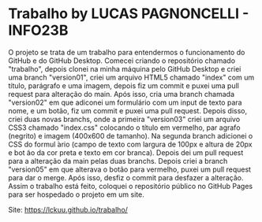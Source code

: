 # Trabalho by LUCAS PAGNONCELLI - INFO23B  
O projeto se trata de um trabalho para entendermos o funcionamento do GitHub e do GitHub Desktop.
Comecei criando o repositório chamado "trabalho", depois clonei na minha máquina pelo GitHub Desktop e criei uma branch "version01", criei um arquivo HTML5 chamado "index" com um título, parágrafo e uma imagem, depois fiz um commit e puxei uma pull request para alteração do main.
Após isso, cria uma branch chamada "version02" em que adiconei um formulário com um input de texto para nome, e um botão, fiz um commit e puxei uma pull request.
Depois disso, criei duas novas branchs, onde a primeira "version03" criei um arquivo CSS3 chamado "index.css" colocando o título em vermelho, par agrafo (negrito) e imagem (400x600 de tamanho).
Na segunda branch adicionei o CSS do formul ́ario (campo de texto com largura de 100px e altura de 20px e bot ̃ao da cor preta e texto em cor branca).
Depois dei um pull request para a alteração da main pelas duas branchs.
Depois criei a branch "version05" em que alterava o botão para vermelho, puxei um pull request para dar o merge.
Após isso, desfiz o commit para desfazer a alteração.
Assim o trabalho está feito, coloquei o repositório público no GitHub Pages para ser hospedado o projeto em um site.

Site: https://lckuu.github.io/trabalho/

